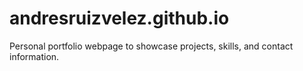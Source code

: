 # andresruizvelez.github.io
Personal portfolio webpage to showcase projects, skills, and contact information.
